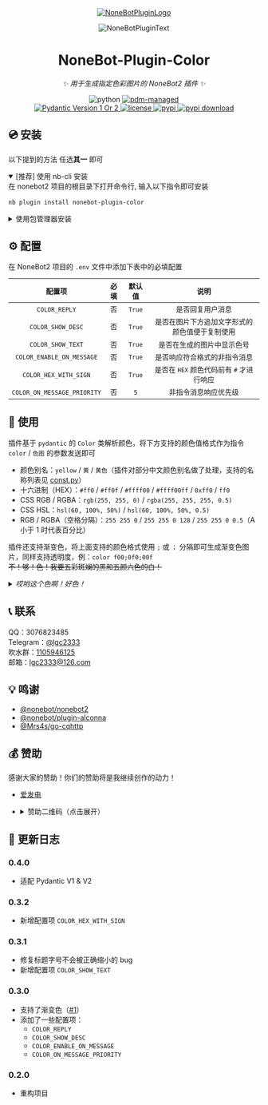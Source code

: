 <!-- markdownlint-disable MD031 MD033 MD036 MD041 -->

<div align="center">

<a href="https://v2.nonebot.dev/store">
  <img src="https://raw.githubusercontent.com/A-kirami/nonebot-plugin-template/resources/nbp_logo.png" width="180" height="180" alt="NoneBotPluginLogo">
</a>

<p>
  <img src="https://raw.githubusercontent.com/A-kirami/nonebot-plugin-template/resources/NoneBotPlugin.svg" width="240" alt="NoneBotPluginText">
</p>

# NoneBot-Plugin-Color

_✨ 用于生成指定色彩图片的 NoneBot2 插件 ✨_

<img src="https://img.shields.io/badge/python-3.9+-blue.svg" alt="python">
<a href="https://pdm.fming.dev">
  <img src="https://img.shields.io/badge/pdm-managed-blueviolet" alt="pdm-managed">
</a>

<br />

<a href="https://pydantic.dev">
  <img src="https://img.shields.io/endpoint?url=https://raw.githubusercontent.com/lgc-NB2Dev/readme/main/template/pyd-v1-or-v2.json" alt="Pydantic Version 1 Or 2" >
</a>
<a href="./LICENSE">
  <img src="https://img.shields.io/github/license/monsterxcn/nonebot-plugin-color.svg" alt="license">
</a>
<a href="https://pypi.python.org/pypi/nonebot-plugin-color">
  <img src="https://img.shields.io/pypi/v/nonebot-plugin-color.svg" alt="pypi">
</a>
<a href="https://pypi.python.org/pypi/nonebot-plugin-color">
  <img src="https://img.shields.io/pypi/dm/nonebot-plugin-color" alt="pypi download">
</a>

</div>

## 💿 安装

以下提到的方法 任选**其一** 即可

<details open>
<summary>[推荐] 使用 nb-cli 安装</summary>
在 nonebot2 项目的根目录下打开命令行, 输入以下指令即可安装

```bash
nb plugin install nonebot-plugin-color
```

</details>

<details>
<summary>使用包管理器安装</summary>
在 nonebot2 项目的插件目录下, 打开命令行, 根据你使用的包管理器, 输入相应的安装命令

<details>
<summary>pip</summary>

```bash
pip install nonebot-plugin-color
```

</details>
<details>
<summary>pdm</summary>

```bash
pdm add nonebot-plugin-color
```

</details>
<details>
<summary>poetry</summary>

```bash
poetry add nonebot-plugin-color
```

</details>
<details>
<summary>conda</summary>

```bash
conda install nonebot-plugin-color
```

</details>

打开 nonebot2 项目根目录下的 `pyproject.toml` 文件, 在 `[tool.nonebot]` 部分的 `plugins` 项里追加写入

```toml
[tool.nonebot]
plugins = [
    # ...
    "nonebot_plugin_color"
]
```

</details>

## ⚙️ 配置

在 NoneBot2 项目的 `.env` 文件中添加下表中的必填配置

|           配置项            | 必填 | 默认值 |                      说明                      |
| :-------------------------: | :--: | :----: | :--------------------------------------------: |
|        `COLOR_REPLY`        |  否  | `True` |                是否回复用户消息                |
|      `COLOR_SHOW_DESC`      |  否  | `True` | 是否在图片下方追加文字形式的颜色值便于复制使用 |
|      `COLOR_SHOW_TEXT`      |  否  | `True` |           是否在生成的图片中显示色号           |
|  `COLOR_ENABLE_ON_MESSAGE`  |  否  | `True` |          是否响应符合格式的非指令消息          |
|    `COLOR_HEX_WITH_SIGN`    |  否  | `True` |    是否在 `HEX` 颜色代码前有 `#` 才进行响应    |
| `COLOR_ON_MESSAGE_PRIORITY` |  否  |  `5`   |              非指令消息响应优先级              |

## 🎉 使用

插件基于 `pydantic` 的 `Color` 类解析颜色，将下方支持的颜色值格式作为指令 `color` / `色图` 的参数发送即可

- 颜色别名：`yellow` / `黄` / `黄色`（插件对部分中文颜色别名做了处理，支持的名称列表见 [const.py](./nonebot_plugin_color/const.py)）
- 十六进制（HEX）：`#ff0` / `#ff0f` / `#ffff00` / `#ffff00ff` / `0xff0` / `ff0`
- CSS RGB / RGBA：`rgb(255, 255, 0)` / `rgba(255, 255, 255, 0.5)`
- CSS HSL：`hsl(60, 100%, 50%)` / `hsl(60, 100%, 50%, 0.5)`
- RGB / RGBA（空格分隔）：`255 255 0` / `255 255 0 128` / `255 255 0 0.5`（A 小于 1 时代表百分比）

插件还支持渐变色，将上面支持的颜色格式使用 `;` 或 `；` 分隔即可生成渐变色图片，同样支持透明度，例：`color f00;0f0;00f`  
~~不！够！色！我要五彩斑斓的黑和五颜六色的白！~~

<details>
<summary><i>哎哟这个色啊！好色！</i></summary>

![色图来咯](https://raw.githubusercontent.com/lgc-NB2Dev/readme/main/color/screenshot.png)  
![色图又来咯](https://raw.githubusercontent.com/lgc-NB2Dev/readme/main/color/screenshot2.png)

</details>

## 📞 联系

QQ：3076823485  
Telegram：[@lgc2333](https://t.me/lgc2333)  
吹水群：[1105946125](https://jq.qq.com/?_wv=1027&k=Z3n1MpEp)  
邮箱：<lgc2333@126.com>

## 💡 鸣谢

- [@nonebot/nonebot2](https://github.com/nonebot/nonebot2/)
- [@nonebot/plugin-alconna](https://github.com/nonebot/plugin-alconna)
- [@Mrs4s/go-cqhttp](https://github.com/Mrs4s/go-cqhttp)

## 💰 赞助

感谢大家的赞助！你们的赞助将是我继续创作的动力！

- [爱发电](https://afdian.net/@lgc2333)
- <details>
    <summary>赞助二维码（点击展开）</summary>

  ![讨饭](https://raw.githubusercontent.com/lgc2333/ShigureBotMenu/master/src/imgs/sponsor.png)

  </details>

## 📝 更新日志

### 0.4.0

- 适配 Pydantic V1 & V2

### 0.3.2

- 新增配置项 `COLOR_HEX_WITH_SIGN`

### 0.3.1

- 修复标题字号不会被正确缩小的 bug
- 新增配置项 `COLOR_SHOW_TEXT`

### 0.3.0

- 支持了渐变色（[#1](https://github.com/lgc-NB2Dev/nonebot-plugin-color/issues/1)）
- 添加了一些配置项：
  - `COLOR_REPLY`
  - `COLOR_SHOW_DESC`
  - `COLOR_ENABLE_ON_MESSAGE`
  - `COLOR_ON_MESSAGE_PRIORITY`

### 0.2.0

- 重构项目
